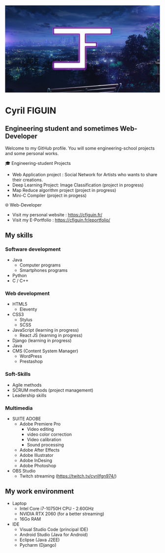 ![Cover](https://github.com/cyrilfgn974/cyrilfgn974/blob/main/header.png)
# Cyril FIGUIN
## Engineering student and sometimes Web-Developer

Welcome to my GitHub profile. You will some engineering-school projects and some personal works.

🎓 Engineering-student Projects
- Web Application project : Social Network for Artists who wants to share their creations.
- Deep Learning Project: Image Classification (project in progress) 
- Map Reduce algorithm project (project in progress)
- Mini-C Compiler (project in progess)


🌐 Web-Developer
- Visit my personal website : https://cfiguin.fr/
- Visit my E-Portfolio : https://cfiguin.fr/eportfolio/





## My skills

### Software development
- Java
  - Computer programs
  - Smartphones programs 
- Python
- C / C++

### Web development
- HTML5
  - Eleventy
- CSS3
  - Stylus
  - SCSS  
- JavaScript (learning in progress)
  - React JS (learning in progress)  
- Django (learning in progress)
- Java
- CMS (Content System Manager)
  - WordPress
  - Prestashop

### Soft-Skills
- Agile methods
- SCRUM methods (project management)
- Leadership skills

### Multimedia
- SUITE ADOBE
  - Adobe Premiere Pro
    - Video editing
    - video color correction
    - Video calibration  
    - Sound processing
  - Adobe After Effects
  - Adobe Illustrator
  - Adobe InDesing
  - Adobe Photoshop
- OBS Studio
  - Twitch streaming (https://twitch.tv/cyrilfgn974/) 

## My work environment

- Laptop
  - Intel Core i7-10750H CPU - 2.60GHz
  - NVIDIA RTX 2060 (for a better streaming)
  - 16Go RAM
- IDE
  - Visual Studio Code (principal IDE)
  - Android Studio (Java for Android)
  - Eclipse (Java J2EE)
  - Pycharm (Django)
  
